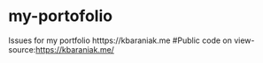 # my-portofolio
Issues for my portfolio htttps://kbaraniak.me #Public code on view-source:https://kbaraniak.me/
